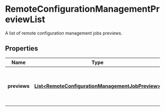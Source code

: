 

# RemoteConfigurationManagementPreviewList

A list of remote configuration management jobs previews.

## Properties

| Name | Type | Description | Notes |
|------------ | ------------- | ------------- | -------------|
|**previews** | [**List&lt;RemoteConfigurationManagementJobPreview&gt;**](RemoteConfigurationManagementJobPreview.md) | A list of remote configuration management jobs previews. |  [optional] |



